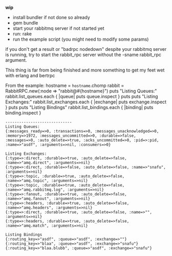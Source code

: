 **wip**

* install bundler if not done so already
* gem bundle
* start your rabbitmq server if not started yet
* run: rake
* run the example script (you might need to modify some params)

if you don't get a result or "badrpc nodedown" despite your rabbitmq server is running, try to start the rabbit_rpc server without the -sname rabbit_rpc argument.

This thing is far from being finished and more something to get my feet wet with erlang and bertrpc

From the example:
    hostname = `hostname`.chomp
    rabbit = RabbitRPC.new(:node => "rabbit@#{hostname}")
    puts "Listing Queues:"
    rabbit.list_queues.each { |queue| puts queue.inspect }
    puts
    puts "Listing Exchanges:"
    rabbit.list_exchanges.each { |exchange| puts exchange.inspect }
    puts
    puts "Listing Bindings"
    rabbit.list_bindings.each { |binding| puts binding.inspect }
    
    -----------------------------
    Listing Queues:
    {:messages_ready=>0, :transactions=>0, :messages_unacknowledged=>0, :memory=>1972, :messages_uncommitted=>0, :durable=>false, :messages=>0, :auto_delete=>true, :acks_uncommitted=>0, :pid=>:pid, :name=>"asdf", :arguments=>nil, :consumers=>0}

    Listing Exchanges:
    {:type=>:direct, :durable=>true, :auto_delete=>false, :name=>"amq.direct", :arguments=>nil}
    {:type=>:direct, :durable=>false, :auto_delete=>false, :name=>"snafu", :arguments=>nil}
    {:type=>:topic, :durable=>true, :auto_delete=>false, :name=>"amq.topic", :arguments=>nil}
    {:type=>:topic, :durable=>true, :auto_delete=>false, :name=>"amq.rabbitmq.log", :arguments=>nil}
    {:type=>:fanout, :durable=>true, :auto_delete=>false, :name=>"amq.fanout", :arguments=>nil}
    {:type=>:headers, :durable=>true, :auto_delete=>false, :name=>"amq.headers", :arguments=>nil}
    {:type=>:direct, :durable=>true, :auto_delete=>false, :name=>"", :arguments=>nil}
    {:type=>:headers, :durable=>true, :auto_delete=>false, :name=>"amq.match", :arguments=>nil}

    Listing Bindings
    {:routing_key=>"asdf", :queue=>"asdf", :exchange=>""}
    {:routing_key=>"blaa", :queue=>"asdf", :exchange=>"snafu"}
    {:routing_key=>"blaa.blubb", :queue=>"asdf", :exchange=>"snafu"}